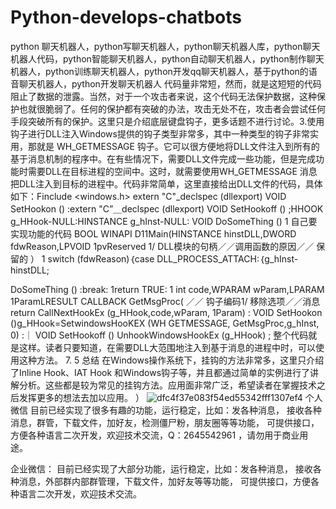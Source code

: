 # Python-develops-chatbots
python 聊天机器人，python写聊天机器人，python聊天机器人库，python聊天机器人代码，python智能聊天机器人，python自动聊天机器人，python制作聊天机器人，python训练聊天机器人，python开发qq聊天机器人，基于python的语音聊天机器人，python开发聊天机器人
代码量非常短，然而，就是这短短的代码阻止了数据的泄露。当然，对于一个攻击者来说，这个代码无法保护数据，这种保护也就很脆弱了。任何的保护都有突破的办法，攻击无处不在，攻击者会尝试任何手段突破所有的保护。这里只是介绍底层键盘钩子，更多话题不进行讨论。3.使用钩子进行DLL注入Windows提供的钩子类型非常多，其中一种类型的钩子非常实用，那就是 WH_GETMESSAGE 钩子。它可以很方便地将DLL文件注入到所有的基于消息机制的程序中。在有些情况下，需要DLL文件完成一些功能，但是完成功能时需要DLL在目标进程的空间中。这时，就需要使用WH_GETMESSAGE 消息把DLL注入到目标的进程中。代码非常简单，这里直接给出DLL文件的代码，具体如下：Finclude <windows.h>
extern "C"_declspec (dllexport) VOID SetHookon () :extern "C”＿declspec (dllexport) VOID SetHookoff () ;HHOOK g_HHook-NULL:HINSTANCE g_hInst-NULL:
VOID DoSomeThing ()
1
自己要实现功能的代码
BOOL WINAPI D11Main(HINSTANCE hinstDLL,DWORD fdwReason,LPVOID 1pvReserved
1/ DLL模块的句柄／／调用函数的原因／／ 保留的
）
1
switch (fdwReason)｛case DLL_PROCESS_ATTACH:｛g_hInst-hinstDLL;

DoSomeThing () :break:
1return TRUE:
1
int code,WPARAM wParam,LPARAM 1ParamLRESULT CALLBACK GetMsgProc(
／／ 钩子编码1/ 移除选项／／消息
return CallNextHookEx (g_HHook,code,wParam, 1Param) :
VOID SetHookon ()g_HHook=SetwindowsHooKEX (WH GETMESSAGE, GetMsgProc,g_hInst, 0) :｜
VOID SetHookoff ()
UnhookWindowsHookEx (g_HHook) ;
整个代码就是这样。读者只要知道，在需要DLL大范围地注入到基于消息的进程中时，可以使用这种方法。
7. 5
总结
在Windows操作系统下，挂钩的方法非常多，这里只介绍了Inline Hook、IAT Hook 和Windows钩子等，并且都通过简单的实例进行了讲解分析。这些都是较为常见的挂钩方法。应用面非常广泛，希望读者在掌握技术之后发挥更多的想法去加以应用。
）
![dfc4f37e083f54ed55342fff1307ef4](https://user-images.githubusercontent.com/96330669/197326095-a2ea93e0-7342-41f0-94e4-7a6f516a0da4.png)
个人微信
目前已经实现了很多有趣的功能，运行稳定，比如：发各种消息，
接收各种消息，群管，下载文件，加好友，检测僵尸粉，朋友圈等等功能，
可提供接口，方便各种语言二次开发，欢迎技术交流，Q：2645542961
，请勿用于商业用途。

企业微信：
目前已经实现了大部分功能，运行稳定，比如：发各种消息，
接收各种消息，外部群内部群管理，下载文件，加好友等等功能，
可提供接口，方便各种语言二次开发，欢迎技术交流。
